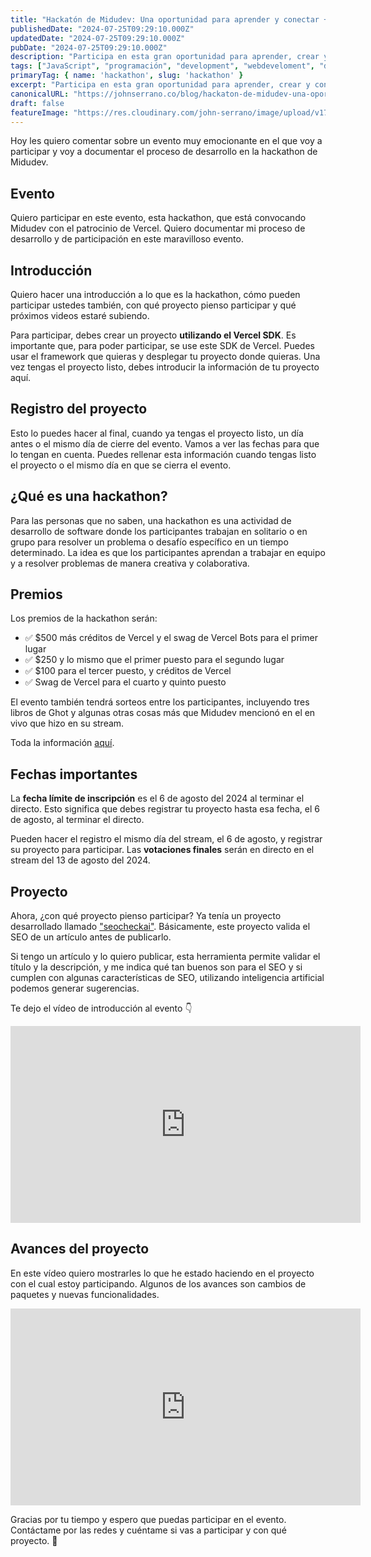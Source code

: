 ```yaml
---
title: "Hackatón de Midudev: Una oportunidad para aprender y conectar + vercel"
publishedDate: "2024-07-25T09:29:10.000Z"
updatedDate: "2024-07-25T09:29:10.000Z"
pubDate: "2024-07-25T09:29:10.000Z"
description: "Participa en esta gran oportunidad para aprender, crear y conectar con otros desarrolladores en el hackatón de Midudev. ¡No te lo pierdas!"
tags: ["JavaScript", "programación", "development", "webdeveloment", "desarrollo-web", "TypeScript", "frontend", "front-end", "redux", "hackathon", "software", "web", "johnserrano.co", "johnserrano", "estado", "react"]
primaryTag: { name: 'hackathon', slug: 'hackathon' }
excerpt: "Participa en esta gran oportunidad para aprender, crear y conectar con otros desarrolladores en el hackatón de Midudev. ¡No te lo pierdas!"
canonicalURL: "https://johnserrano.co/blog/hackaton-de-midudev-una-oportunidad-para-aprender-y-conectar-vercel"
draft: false
featureImage: "https://res.cloudinary.com/john-serrano/image/upload/v1721915962/John%20Serrano/Blog%20Post/tcubzloovmups9pup0ug.png"
---
```



Hoy les quiero comentar sobre un evento muy emocionante en el que voy a participar y voy a documentar el proceso de desarrollo en la hackathon de Midudev.

## Evento

Quiero participar en este evento, esta hackathon, que está convocando Midudev con el patrocinio de Vercel. Quiero documentar mi proceso de desarrollo y de participación en este maravilloso evento.

## Introducción

Quiero hacer una introducción a lo que es la hackathon, cómo pueden participar ustedes también, con qué proyecto pienso participar y qué próximos videos estaré subiendo.

Para participar, debes crear un proyecto **utilizando el Vercel SDK**. Es importante que, para poder participar, se use este SDK de Vercel. Puedes usar el framework que quieras y desplegar tu proyecto donde quieras. Una vez tengas el proyecto listo, debes introducir la información de tu proyecto aquí.

## Registro del proyecto

Esto lo puedes hacer al final, cuando ya tengas el proyecto listo, un día antes o el mismo día de cierre del evento. Vamos a ver las fechas para que lo tengan en cuenta. Puedes rellenar esta información cuando tengas listo el proyecto o el mismo día en que se cierra el evento.

## ¿Qué es una hackathon? 

Para las personas que no saben, una hackathon es una actividad de desarrollo de software donde los participantes trabajan en solitario o en grupo para resolver un problema o desafío específico en un tiempo determinado. La idea es que los participantes aprendan a trabajar en equipo y a resolver problemas de manera creativa y colaborativa.

## Premios

Los premios de la hackathon serán: 
* ✅ $500 más créditos de Vercel y el swag de Vercel Bots para el primer lugar
* ✅ $250 y lo mismo que el primer puesto para el segundo lugar
* ✅ $100 para el tercer puesto, y créditos de Vercel
* ✅ Swag de Vercel para el cuarto y quinto puesto

El evento también tendrá sorteos entre los participantes, incluyendo tres libros de Ghot y algunas otras cosas más que Midudev mencionó en el en vivo que hizo en su stream.

Toda la información [aquí](https://github.com/midudev/hackaton-vercel-2024).

## Fechas importantes

La **fecha límite de inscripción** es el 6 de agosto del 2024 al terminar el directo. Esto significa que debes registrar tu proyecto hasta esa fecha, el 6 de agosto, al terminar el directo. 

Pueden hacer el registro el mismo día del stream, el 6 de agosto, y registrar su proyecto para participar. Las **votaciones finales** serán en directo en el stream del 13 de agosto del 2024.

## Proyecto

Ahora, ¿con qué proyecto pienso participar? Ya tenía un proyecto desarrollado llamado ["seocheckai"](https://seocheckai.com/). Básicamente, este proyecto valida el SEO de un artículo antes de publicarlo. 

Si tengo un artículo y lo quiero publicar, esta herramienta permite validar el título y la descripción, y me indica qué tan buenos son para el SEO y si cumplen con algunas características de SEO, utilizando inteligencia artificial podemos generar sugerencias.

Te dejo el vídeo de introducción al evento 👇


<iframe width="560" height="315" src="https://www.youtube.com/embed/qwlDhPcMILw" frameborder="0" allowfullscreen></iframe>


## Avances del proyecto

En este vídeo quiero mostrarles lo que he estado haciendo en el proyecto con el cual estoy participando. Algunos de los avances son cambios de paquetes y nuevas funcionalidades.

<iframe width="560" height="315" src="https://www.youtube.com/embed/qVSIG78ukw0" frameborder="0" allowfullscreen></iframe>

Gracias por tu tiempo y espero que puedas participar en el evento. Contáctame por las redes y cuéntame si vas a participar y con qué proyecto. 💪
